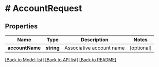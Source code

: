 # # AccountRequest

## Properties

Name | Type | Description | Notes
------------ | ------------- | ------------- | -------------
**accountName** | **string** | Associative account name | [optional]

[[Back to Model list]](../../README.md#models) [[Back to API list]](../../README.md#endpoints) [[Back to README]](../../README.md)
